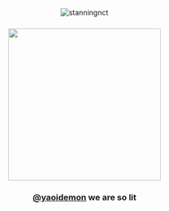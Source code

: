 <p align="center"> <img src="https://komarev.com/ghpvc/?username=stanningnct&label=fujos&color=b4d676&style=flat" alt="stanningnct" /> </p>
<h3 align="center"><img src="https://i.postimg.cc/Kz8kjNSt/isoandmeminecrap.png" width="300" />
<p align="center">
</p>
<h3 align="center"><a href="https://github.com/yaoidemon" target="_blank">@yaoidemon</a> we are so lit
<p align="center">
</p>
